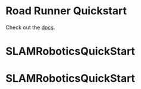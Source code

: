 # Road Runner Quickstart

Check out the [docs](https://rr.brott.dev/docs/v1-0/tuning/).

# SLAMRoboticsQuickStart
# SLAMRoboticsQuickStart
